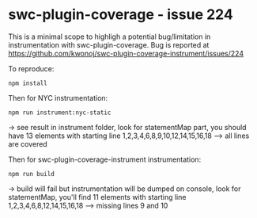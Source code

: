 # swc-plugin-coverage - issue 224 

This is a minimal scope to highligh a potential bug/limitation in instrumentation with swc-plugin-coverage.
Bug is reported at https://github.com/kwonoj/swc-plugin-coverage-instrument/issues/224


To reproduce:
```
npm install
```

Then for NYC instrumentation:
```
npm run instrument:nyc-static
```
-> see result in instrument folder, look for statementMap part, you should have 13 elements with starting line 1,2,3,4,6,8,9,10,12,14,15,16,18 --> all lines are covered

Then for swc-plugin-coverage-instrument instrumentation:
```
npm run build
```
-> build will fail but instrumentation will be dumped on console, look for statementMap, you'll find 11 elements with starting line 1,2,3,4,6,8,12,14,15,16,18 --> missing lines 9 and 10